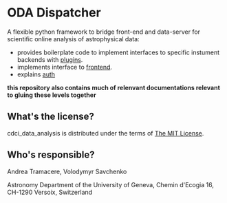ODA Dispatcher
==========================================

A flexible python framework to bridge front-end and data-server for scientific online analysis of astrophysical data:

* provides boilerplate code to implement interfaces to specific instument backends with [plugins](dispatcher-plugins).
* implements interface to [frontend](frontend).
* explains [auth](interfaces.md)

**this repository also contains much of relenvant documentations relevant to gluing these levels together**

What's the license?
-------------------

cdci_data_analysis is distributed under the terms of [The MIT License](LICENSE).

Who's responsible?
-------------------
Andrea Tramacere, Volodymyr Savchenko

Astronomy Department of the University of Geneva, Chemin d'Ecogia 16, CH-1290 Versoix, Switzerland
